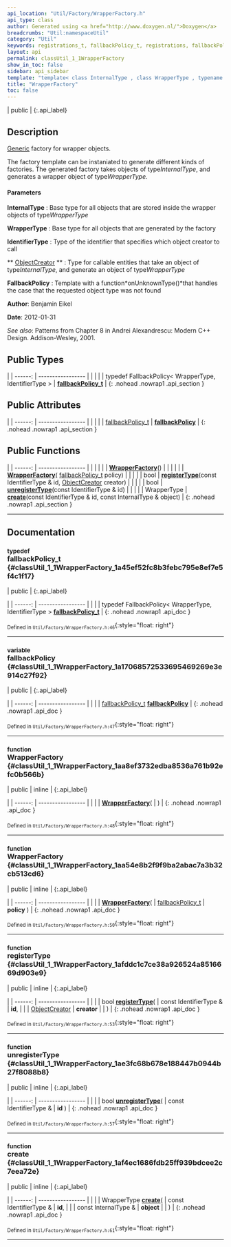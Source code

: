 ```yaml
---
api_location: "Util/Factory/WrapperFactory.h"
api_type: class
author: Generated using <a href="http://www.doxygen.nl/">Doxygen</a>
breadcrumbs: "Util:namespaceUtil"
category: "Util"
keywords: registrations_t, fallbackPolicy_t, registrations, fallbackPolicy, WrapperFactory, WrapperFactory, registerType, unregisterType, create
layout: api
permalink: classUtil_1_1WrapperFactory
show_in_toc: false
sidebar: api_sidebar
template: "template< class InternalType , class WrapperType , typename IdentifierType , typename [ObjectCreator](classUtil_1_1ObjectCreator)  , template< class, typename > class FallbackPolicy > "
title: "WrapperFactory"
toc: false
---
```


| public |
{:.api_label}

## Description

[Generic](classUtil_1_1Generic) factory for wrapper objects.

The factory template can be instaniated to generate different kinds of factories. The generated factory takes objects of type*InternalType*, and generates a wrapper object of type*WrapperType*.


#### Parameters
**InternalType**
:  Base type for all objects that are stored inside the wrapper objects of type*WrapperType*



**WrapperType**
:  Base type for all objects that are generated by the factory



**IdentifierType**
:  Type of the identifier that specifies which object creator to call



** [ObjectCreator](classUtil_1_1ObjectCreator) **
:  Type for callable entities that take an object of type*InternalType*, and generate an object of type*WrapperType*



**FallbackPolicy**
:  Template with a function*onUnknownType()*that handles the case that the requested object type was not found





**Author**: Benjamin Eikel



**Date**: 2012-01-31



*See also*: Patterns from Chapter 8 in Andrei Alexandrescu: Modern C++ Design. Addison-Wesley, 2001.





## Public Types

|
| ------: | ----------------- |
|  | |
| typedef FallbackPolicy< WrapperType, IdentifierType > | **[fallbackPolicy_t](#classUtil_1_1WrapperFactory_1a45ef52fc8b3febc795e8ef7e5f4c1f17)**  |
{: .nohead .nowrap1 .api_section }


## Public Attributes

|
| ------: | ----------------- |
|  | |
| [fallbackPolicy_t](classUtil_1_1WrapperFactory#classUtil_1_1WrapperFactory_1a45ef52fc8b3febc795e8ef7e5f4c1f17) | **[fallbackPolicy](#classUtil_1_1WrapperFactory_1a17068572533695469269e3e914c27f92)**  |
{: .nohead .nowrap1 .api_section }


## Public Functions

|
| ------: | ----------------- |
|  | |
|  | **[WrapperFactory](#classUtil_1_1WrapperFactory_1aa8ef3732edba8536a761b92efc0b566b)**() |
|  | |
|  | **[WrapperFactory](#classUtil_1_1WrapperFactory_1aa54e8b2f9f9ba2abac7a3b32cb513cd6)**( [fallbackPolicy_t](classUtil_1_1WrapperFactory#classUtil_1_1WrapperFactory_1a45ef52fc8b3febc795e8ef7e5f4c1f17)  policy) |
|  | |
| bool | **[registerType](#classUtil_1_1WrapperFactory_1afddc1c7ce38a926524a8516669d903e9)**(const IdentifierType & id,  [ObjectCreator](classUtil_1_1ObjectCreator)  creator) |
|  | |
| bool | **[unregisterType](#classUtil_1_1WrapperFactory_1ae3fc68b678e188447b0944b27f8088b8)**(const IdentifierType & id) |
|  | |
| WrapperType | **[create](#classUtil_1_1WrapperFactory_1af4ec1686fdb25ff939bdcee2c7eea72e)**(const IdentifierType & id, const InternalType & object) |
{: .nohead .nowrap1 .api_section }


-------------------------------------------------------------------

## Documentation

### <small>typedef</small><br/> fallbackPolicy_t {#classUtil_1_1WrapperFactory_1a45ef52fc8b3febc795e8ef7e5f4c1f17}

| public |
{:.api_label}

|
| ------: | ----------------- |
|  |
| typedef FallbackPolicy< WrapperType, IdentifierType > **[fallbackPolicy_t](#classUtil_1_1WrapperFactory_1a45ef52fc8b3febc795e8ef7e5f4c1f17)**  |
{: .nohead .nowrap1 .api_doc }





<sub>Defined in `Util/Factory/WrapperFactory.h:46`</sub>{:style="float: right"}

-------------------------------------------------------------------

### <small>variable</small><br/> fallbackPolicy {#classUtil_1_1WrapperFactory_1a17068572533695469269e3e914c27f92}

| public |
{:.api_label}

|
| ------: | ----------------- |
|  |
| [fallbackPolicy_t](classUtil_1_1WrapperFactory#classUtil_1_1WrapperFactory_1a45ef52fc8b3febc795e8ef7e5f4c1f17) **[fallbackPolicy](#classUtil_1_1WrapperFactory_1a17068572533695469269e3e914c27f92)**  |
{: .nohead .nowrap1 .api_doc }





<sub>Defined in `Util/Factory/WrapperFactory.h:47`</sub>{:style="float: right"}

-------------------------------------------------------------------

### <small>function</small><br/> WrapperFactory {#classUtil_1_1WrapperFactory_1aa8ef3732edba8536a761b92efc0b566b}

| public | inline |
{:.api_label}

|
| ------: | ----------------- |
|  |
|  **[WrapperFactory](#classUtil_1_1WrapperFactory_1aa8ef3732edba8536a761b92efc0b566b)**( |  ) |
{: .nohead .nowrap1 .api_doc }





<sub>Defined in `Util/Factory/WrapperFactory.h:48`</sub>{:style="float: right"}

-------------------------------------------------------------------

### <small>function</small><br/> WrapperFactory {#classUtil_1_1WrapperFactory_1aa54e8b2f9f9ba2abac7a3b32cb513cd6}

| public | inline |
{:.api_label}

|
| ------: | ----------------- |
|  |
|  **[WrapperFactory](#classUtil_1_1WrapperFactory_1aa54e8b2f9f9ba2abac7a3b32cb513cd6)**( |  [fallbackPolicy_t](classUtil_1_1WrapperFactory#classUtil_1_1WrapperFactory_1a45ef52fc8b3febc795e8ef7e5f4c1f17)  | **policy** ) |
{: .nohead .nowrap1 .api_doc }





<sub>Defined in `Util/Factory/WrapperFactory.h:50`</sub>{:style="float: right"}

-------------------------------------------------------------------

### <small>function</small><br/> registerType {#classUtil_1_1WrapperFactory_1afddc1c7ce38a926524a8516669d903e9}

| public | inline |
{:.api_label}

|
| ------: | ----------------- |
|  |
| bool **[registerType](#classUtil_1_1WrapperFactory_1afddc1c7ce38a926524a8516669d903e9)**( | const IdentifierType & | **id**, |
| |  [ObjectCreator](classUtil_1_1ObjectCreator)  | **creator** |
|   ) |
{: .nohead .nowrap1 .api_doc }





<sub>Defined in `Util/Factory/WrapperFactory.h:53`</sub>{:style="float: right"}

-------------------------------------------------------------------

### <small>function</small><br/> unregisterType {#classUtil_1_1WrapperFactory_1ae3fc68b678e188447b0944b27f8088b8}

| public | inline |
{:.api_label}

|
| ------: | ----------------- |
|  |
| bool **[unregisterType](#classUtil_1_1WrapperFactory_1ae3fc68b678e188447b0944b27f8088b8)**( | const IdentifierType & | **id** ) |
{: .nohead .nowrap1 .api_doc }





<sub>Defined in `Util/Factory/WrapperFactory.h:57`</sub>{:style="float: right"}

-------------------------------------------------------------------

### <small>function</small><br/> create {#classUtil_1_1WrapperFactory_1af4ec1686fdb25ff939bdcee2c7eea72e}

| public | inline |
{:.api_label}

|
| ------: | ----------------- |
|  |
| WrapperType **[create](#classUtil_1_1WrapperFactory_1af4ec1686fdb25ff939bdcee2c7eea72e)**( | const IdentifierType & | **id**, |
| | const InternalType & | **object** |
|   ) |
{: .nohead .nowrap1 .api_doc }





<sub>Defined in `Util/Factory/WrapperFactory.h:61`</sub>{:style="float: right"}

-------------------------------------------------------------------

